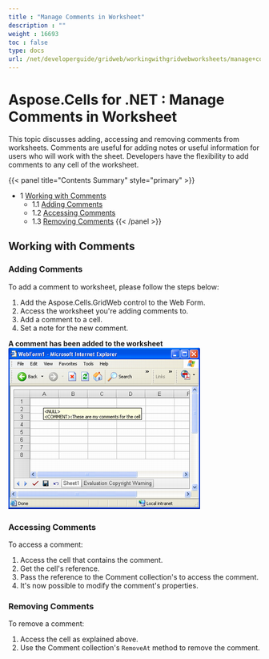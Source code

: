 ```yaml
---
title : "Manage Comments in Worksheet" 
description : "" 
weight : 16693 
toc : false
type: docs
url: /net/developerguide/gridweb/workingwithgridwebworksheets/manage+comments+in+worksheet/
---
```


# Aspose.Cells for .NET : Manage Comments in Worksheet


This topic discusses adding, accessing and removing comments from worksheets. Comments are useful for adding notes or useful information for users who will work with the sheet. Developers have the flexibility to add comments to any cell of the worksheet.

{{< panel title="Contents Summary" style="primary" >}}
*   1 [Working with Comments](#working-with-comments)
    *   1.1 [Adding Comments](#adding-comments)
    *   1.2 [Accessing Comments](#accessing-comments)
    *   1.3 [Removing Comments](#removing-comments)
{{< /panel >}}
 

## Working with Comments

### Adding Comments

To add a comment to worksheet, please follow the steps below:

1.  Add the Aspose.Cells.GridWeb control to the Web Form.
2.  Access the worksheet you're adding comments to.
3.  Add a comment to a cell.
4.  Set a note for the new comment.

**A comment has been added to the worksheet**  
![image](5115390.png)

### Accessing Comments

To access a comment:

1.  Access the cell that contains the comment.
2.  Get the cell's reference.
3.  Pass the reference to the Comment collection's to access the comment.
4.  It's now possible to modify the comment's properties.

### Removing Comments

To remove a comment:

1.  Access the cell as explained above.
2.  Use the Comment collection's `RemoveAt` method to remove the comment.

